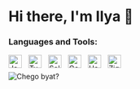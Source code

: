 
# Hi there, I'm Ilya 👋 


### Languages and Tools:

<img align="left" alt="JavaScript" width="26px" src="https://cdn.jsdelivr.net/gh/devicons/devicon/icons/javascript/javascript-original.svg" style="padding-right:10px;" />
<img align="left" alt="TypeScript" width="26px" src="https://cdn.jsdelivr.net/gh/devicons/devicon/icons/typescript/typescript-original.svg" style="padding-right:10px;"/>      
<img align="left" alt="Solidity" width="26px" src="https://cdn.jsdelivr.net/gh/devicons/devicon@latest/icons/solidity/solidity-plain.svg" style="padding-right:10px;" />
<img align="left" alt="Golang" width="26px" src="https://cdn.jsdelivr.net/gh/devicons/devicon@latest/icons/go/go-original-wordmark.svg" style="padding-right:10px;" />
<img align="left" alt="Haskell" width="26px" src="https://cdn.jsdelivr.net/gh/devicons/devicon@latest/icons/haskell/haskell-original.svg" style="padding-right:10px;" />
<img align="left" alt="Zig" width="26px" src="https://cdn.jsdelivr.net/gh/devicons/devicon@latest/icons/zig/zig-original.svg" style="padding-right:10px;" />
          
</br>
</br>
<img align="left" alt="Chego byat?" src="https://thumbs.gfycat.com/HollowAcademicBream-max-1mb.gif"
style="padding-right:10px;"  />
          
